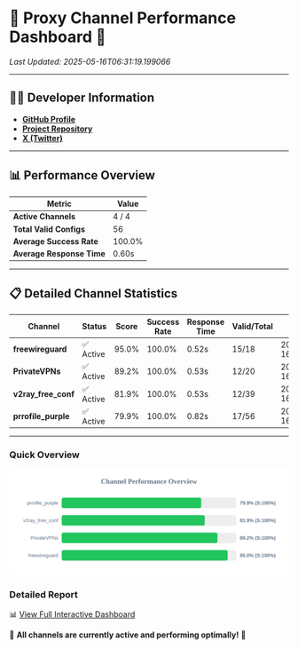 # 🌟 Proxy Channel Performance Dashboard 🌟

_Last Updated: 2025-05-16T06:31:19.199066_

---

## 👩‍💻 Developer Information

- **[GitHub Profile](https://github.com/4n0nymou3)**  
- **[Project Repository](https://github.com/4n0nymou3/multi-proxy-config-fetcher)**  
- **[X (Twitter)](https://x.com/4n0nymou3)**  

---

## 📊 Performance Overview

| Metric                | Value       |
|-----------------------|-------------|
| **Active Channels**   | 4 / 4       |
| **Total Valid Configs** | 56          |
| **Average Success Rate** | 100.0%      |
| **Average Response Time** | 0.60s       |

---

## 📋 Detailed Channel Statistics

| Channel          | Status     | Score  | Success Rate | Response Time | Valid/Total | Last Success               |
|------------------|------------|--------|--------------|---------------|-------------|----------------------------|
| **freewireguard**  | ✅ Active  | 95.0%  | 100.0% | 0.52s         | 15/18       | 2025-05-16T06:31:19.197265 |
| **PrivateVPNs**  | ✅ Active  | 89.2%  | 100.0% | 0.53s         | 12/20       | 2025-05-16T06:31:18.648665 |
| **v2ray_free_conf**  | ✅ Active  | 81.9%  | 100.0% | 0.53s         | 12/39       | 2025-05-16T06:31:18.083337 |
| **prrofile_purple**  | ✅ Active  | 79.9%  | 100.0% | 0.82s         | 17/56       | 2025-05-16T06:31:17.468475 |

---

### Quick Overview
<div align="center">
  <a href="https://raw.githubusercontent.com/nullluser/NullRepo/refs/heads/main/assets/channel_stats_chart.svg">
    <img src="https://raw.githubusercontent.com/nullluser/NullRepo/refs/heads/main/assets/channel_stats_chart.svg" alt="Source Performance Statistics" width="800">
  </a>
</div>

### Detailed Report
📊 [View Full Interactive Dashboard](https://htmlpreview.github.io/?https://github.com/nullluser/NullRepo/blob/main/assets/performance_report.html)

🎉 **All channels are currently active and performing optimally!** 🎉
